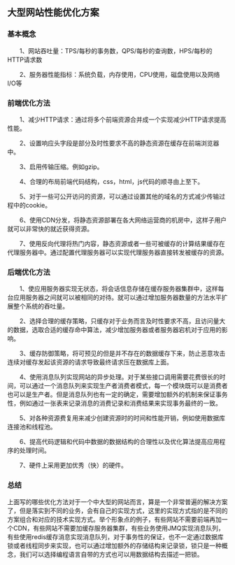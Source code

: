 ## 大型网站性能优化方案

### 基本概念

　　1、网站吞吐量：TPS/每秒的事务数，QPS/每秒的查询数，HPS/每秒的HTTP请求数

　　2、服务器性能指标：系统负载，内存使用，CPU使用，磁盘使用以及网络I/O等

### 前端优化方法

　　1、减少HTTP请求：通过将多个前端资源合并成一个实现减少HTTP请求提高性能。

　　2、设置响应头字段是部分及时性要求不高的静态资源在缓存在前端浏览器中。

　　3、启用传输压缩。例如gzip。

　　4、合理的布局前端代码结构，css，html，js代码的顺寻由上至下。

　　5、对于一些可公开访问的资源，可以通过设置其他的域名的方式减少传输过程中的cookie。

　　6、使用CDN分发，将静态资源部署在各大网络运营商的机房中，这样子用户就可以非常快的就近获得资源。

　　7、使用反向代理将热门内容，静态资源或者一些可被缓存的计算结果缓存在代理服务器中。通过配置代理服务器可以实现代理服务器直接转发被缓存的资源。

### 后端优化方法

　　1、使应用服务器实现无状态，将会话信息存储在缓存服务器集群中，这样每台应用服务器之间就可以被相同的对待。就可以通过增加服务器数量的方法水平扩展整个系统的吞吐量。

　　2、选择合理的缓存策略，只缓存对于业务而言及时性要求不高，且访问量大的数据，选取合适的缓存命中算法，减少增加服务器或者服务器宕机对于应用的影响。

　　3、缓存防御策略，将可预见的但是并不存在的数据缓存下来，防止恶意攻击连续对缓存发起该资源的请求导致最终请求压在数据库上面。

　　4、使用消息队列实现网站的异步处理。对于某些接口调用需要花费很长的时间，可以通过一个消息队列来实现生产者消费者模式，每一个模块既可以是消费者也可以是生产者。但是消息队列也有一定的确定，需要增加额外的机制来保证事务性，例如通过一张表来记录消息的消费记录和消费结果来实现事务最终的一致。

　　5、对各种资源费复用来减少创建资源时的时间和性能开销，例如使用数据库连接池和线程池。

　　6、提高代码逻辑和代码中数据的数据结构的合理性以及优化算法提高应用程序的处理时间。

　　7、硬件上采用更加优秀（快）的硬件。

### 总结
上面写的哪些优化方法对于一个中大型的网站而言，算是一个非常普遍的解决方案了，但是落实到不同的业务，会有自己的实现方式，这里的实现方式指的是不同的方案组合和对应的技术实现方式。举个形象点的例子，有些网站不需要前端再加一个CDN，有些网站不需要加缓存服务器集群，有些业务使用JMQ实现消息队列，有些使用redis缓存消息实现消息队列，对于事务性的保证，也不一定通过数据库锁或者线程同步来实现，也可以通过增加额外的存储结构来记录锁，锁只是一种概念，我们可以选择编程语言自带的方式也可以用数据结构去描述一把锁。